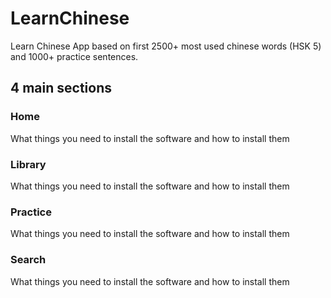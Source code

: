 # LearnChinese

Learn Chinese App based on first 2500+ most used chinese words (HSK 5) and 1000+ practice sentences.

## 4 main sections

### Home

What things you need to install the software and how to install them

### Library

What things you need to install the software and how to install them

### Practice

What things you need to install the software and how to install them

### Search

What things you need to install the software and how to install them

